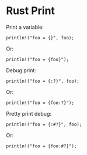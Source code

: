 # Rust Print

Print a variable:

    println!("foo = {}", foo);

Or:

    println!("foo = {foo}");

Debug print:

    println!("foo = {:?}", foo);

Or:

    println!("foo = {foo:?}");

Pretty print debug:

    println!("foo = {:#?}", foo);

Or:

    println!("foo = {foo:#?}");
